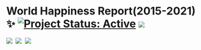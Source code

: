 # World Happiness Report(2015-2021) ✨ [![Project Status: Active](https://www.repostatus.org/badges/latest/active.svg)](https://www.repostatus.org/#active) [![](https://img.shields.io/badge/Prateek-Ralhan-brightgreen.svg?colorB=ff0000)](https://prateekralhan.github.io/)


<kbd>
<img src="https://user-images.githubusercontent.com/29462447/112021965-d6608f00-8b57-11eb-902a-fe6ef708018c.png" data-canonical-src="https://user-images.githubusercontent.com/29462447/112021965-d6608f00-8b57-11eb-902a-fe6ef708018c.png"/> 
</kbd>

<kbd>
<img src="https://user-images.githubusercontent.com/29462447/112021958-d3659e80-8b57-11eb-8d6c-aacb4d04332e.png" data-canonical-src="https://user-images.githubusercontent.com/29462447/112021958-d3659e80-8b57-11eb-8d6c-aacb4d04332e.png"/> 
</kbd>

<kbd>
<img src="https://user-images.githubusercontent.com/29462447/112017919-14f44a80-8b54-11eb-87e7-b40f173e000a.png" data-canonical-src="https://user-images.githubusercontent.com/29462447/112017919-14f44a80-8b54-11eb-87e7-b40f173e000a.png"/> 
</kbd>



